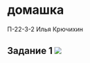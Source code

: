 # домашка
П-22-3-2 Илья Крючихин


## Задание 1 ![](https://github.com/ilia24107/-/blob/main/screenshots/1.PNG)
